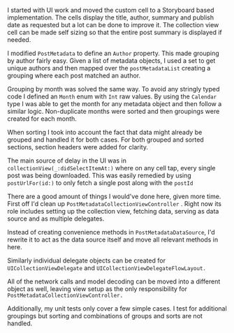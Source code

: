 I started with UI work and moved the custom cell to a Storyboard based implementation. The cells display the title, author, summary and publish date as requested but a lot can be done to improve it. The collection view cell can be made self sizing so that the entire post summary is displayed if needed. 

I modified `PostMetadata` to define an `Author` property. This made grouping by author fairly easy. Given a list of metadata objects, I used a set to get unique authors and then mapped over the `postMetadataList` creating a grouping where each post matched an author.

Grouping by month was solved the same way. To avoid any stringly typed code I defined an `Month` enum with `Int` raw values. By using the `Calendar` type I was able to get the month for any metadata object and then follow a similar logic. Non-duplicate months were sorted and then groupings were created for each month.

When sorting I took into account the fact that data might already be grouped and handled it for both cases. For both grouped and sorted sections, section headers were added for clarity. 

The main source of delay in the UI was in `collectionView(_:didSelectItemAt:)` where on any cell tap, every single post was being downloaded. This was easily remedied by using `postUrlFor(id:)` to only fetch a single post along with the `postId`

There are a good amount of things I would've done here, given more time. First off I'd clean up `PostMetadataCollectionViewController` . Right now its role includes setting up the collection view, fetching data, serving as data source and as multiple delegates.

Instead of creating convenience methods in `PostMetadataDataSource`, I'd rewrite it to act as the data source itself and move all relevant methods in here. 

Similarly individual delegate objects can be created for `UICollectionViewDelegate` and `UICollectionViewDelegateFlowLayout.`

All of the network calls and model decoding can be moved into a different object as well, leaving view setup as the only responsibility for `PostMetadataCollectionViewController.`

Additionally, my unit tests only cover a few simple cases. I test for additional groupings but sorting and combinations of groups and sorts are not handled. 